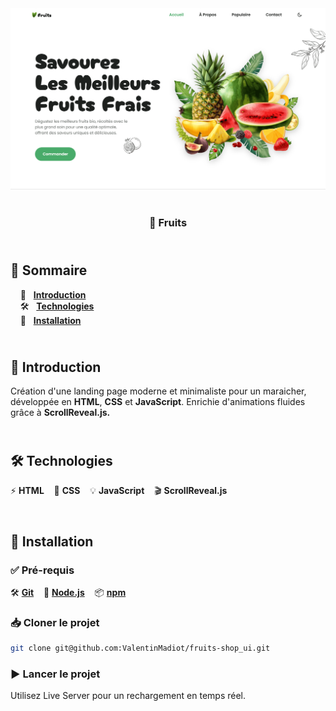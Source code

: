 <div align="center">
    <a href="https://maraicher-fruits.netlify.app/" target="_blank">
      <img src="docs/fruits-shop_ui_img.png" alt="Aperçu du projet">
    </a>
    </br>
    </br>
  <h3 align="center">🌿 Fruits</h3>
</div>

## <br /> 📌 Sommaire

&nbsp;&nbsp;&nbsp; 🎨 &nbsp; [**Introduction**](#introduction)<br />
&nbsp;&nbsp;&nbsp; 🛠️ &nbsp; [**Technologies**](#️technologies)<br />
&nbsp;&nbsp;&nbsp; 🚀 &nbsp; [**Installation**](#installation)<br />   

## <br /> <a name="introduction">🎨 Introduction</a>

Création d'une landing page moderne et minimaliste pour un maraicher, développée en **HTML**, **CSS** et **JavaScript**. Enrichie d'animations fluides grâce à **ScrollReveal.js.**

## <br /> <a name="technologies">🛠️ Technologies</a>

⚡ **HTML** &nbsp;&nbsp;
🎨 **CSS** &nbsp;&nbsp;
💡 **JavaScript** &nbsp;&nbsp;
🎬 **ScrollReveal.js**

## <br /> <a name="installation">🚀 Installation</a>

### ✅ Pré-requis

🛠️ [**Git**](https://git-scm.com/) &nbsp;&nbsp;
🔧 [**Node.js**](https://nodejs.org/fr) &nbsp;&nbsp;
📦 [**npm**](https://www.npmjs.com/)

### 📥 Cloner le projet

```bash
git clone git@github.com:ValentinMadiot/fruits-shop_ui.git
```

### ▶️ Lancer le projet
Utilisez Live Server pour un rechargement en temps réel.